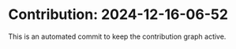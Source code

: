 # Contribution: 2024-12-16-06-52
This is an automated commit to keep the contribution graph active.
